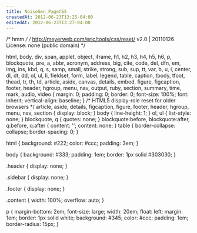 ```yaml
---
title: NoiseGen_PageCSS
createdAt: 2012-06-23T13:25-04:00
editedAt: 2012-06-23T13:27-04:00
---
```


/* hmm */
/* http://meyerweb.com/eric/tools/css/reset/ 
   v2.0 | 20110126
   License: none (public domain)
*/

html, body, div, span, applet, object, iframe,
h1, h2, h3, h4, h5, h6, p, blockquote, pre,
a, abbr, acronym, address, big, cite, code,
del, dfn, em, img, ins, kbd, q, s, samp,
small, strike, strong, sub, sup, tt, var,
b, u, i, center,
dl, dt, dd, ol, ul, li,
fieldset, form, label, legend,
table, caption, tbody, tfoot, thead, tr, th, td,
article, aside, canvas, details, embed, 
figure, figcaption, footer, header, hgroup, 
menu, nav, output, ruby, section, summary,
time, mark, audio, video {
	margin: 0;
	padding: 0;
	border: 0;
	font-size: 100%;
	font: inherit;
	vertical-align: baseline;
}
/* HTML5 display-role reset for older browsers */
article, aside, details, figcaption, figure, 
footer, header, hgroup, menu, nav, section {
	display: block;
}
body {
	line-height: 1;
}
ol, ul {
	list-style: none;
}
blockquote, q {
	quotes: none;
}
blockquote:before, blockquote:after,
q:before, q:after {
	content: '';
	content: none;
}
table {
	border-collapse: collapse;
	border-spacing: 0;
}

html {
  background: #222;
  color: #ccc;
  padding: 3em;
}

body {
  background: #333;
  padding: 1em;
  border: 1px solid #303030;
}

.header { 
  display: none;
}

.sidebar {
  display: none;
}

.footer {
  display: none;
}

.content {
  width: 100%;
  overflow: auto;
}

p {
  margin-bottom: 2em;
  font-size: large;
  width: 20em;
  float: left;
  margin: 1em;
  border: 1px solid white;
  background: #345;
  color: #ccc;
  padding: 1em;
  border-radius: 15px;
}

